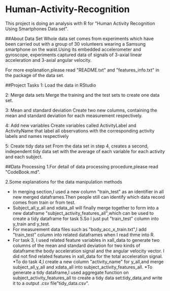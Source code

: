 # Human-Activity-Recognition

This project is doing an analysis with R for "Human Activity Recognition Using Smartphones Data set".

##About Data Set
Whole data set comes from experiments which have been carried out with a group of 30 volunteers wearing a Samsung smartphone on the waist.Using its embedded accelerometer and gyroscope, experiments captured data of signals of 3-axial linear acceleration and 3-axial angular velocity.

For more explanation,please read "README.txt" and "features_info.txt" in the package of the data set.

##Project Tasks
1: Load the data in RStudio

2: Merge data sets
Merge the training and the test sets to create one data set.

3: Mean and standard deviation
Create two new columns, containing the mean and standard deviation for each measurement respectively.

4: Add new variables
Create variables called ActivityLabel and ActivityName that label all observations with the corresponding activity labels and names respectively

5: Create tidy data set
From the data set in step 4, creates a second, independent tidy data set with the average of each variable for each activity and each subject. 

##Data Processing
1.For detail of data processing procedure,please read "CodeBook.md".

2.Some explanations for the data manipulation methods
* In merging section,I used a new column "train_test" as an identifier in all new merged dataframes.Then people still can identify which data record comes from train or from test.
* Subject_all,y_all and xdata_all will finally merge together to form into a new dataframe "subject_activity_features_all",which can be used to create a tidy dataframe for task 5.So I just put "train_test" column into y_train and y_test.
* For measurement data files such as "body_acc_x_train.txt",I add "train_test" column into related dataframes when I read thme into R.
* For task 3, I used related feature variables in xall_data to generate two columns of the mean and standard deviation for two kinds of dataframe:the body acceleration signal and the angular velocity vector. I did not find related features in xall_data for the total acceleration signal.
*To do task 4,I create a new column "activity_name" for y_all,and merge subject_all,y_all and xdata_all into subject_activity_features_all.
*To generate a tidy dataframe,I used aggregate function on subject_activity_features_all to create a tidy data set:tidy_data,and write it to a output .csv file"tidy_data.csv".



